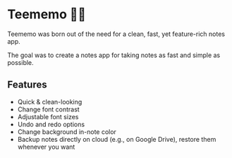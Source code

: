 # Teememo 📝🦉
Teememo was born out of the need for a clean, fast, yet feature-rich notes app. 

The goal was to create a notes app for taking notes as fast and simple as possible.

## Features
- Quick & clean-looking
- Change font contrast
- Adjustable font sizes
- Undo and redo options
- Change background in-note color
- Backup notes directly on cloud (e.g., on Google Drive), restore them whenever you want

